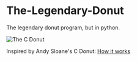 # The-Legendary-Donut
The legendary donut program, but in python.

<p class="cssclass1 cssclass2">
  <img src="[/assets/img/logo.jpg](https://user-images.githubusercontent.com/63736686/202868275-eb549af1-5172-44b9-a531-23ba8491c2d1.png)" title="The C Donut">
</p>

<!--
![Image](https://user-images.githubusercontent.com/63736686/202868275-eb549af1-5172-44b9-a531-23ba8491c2d1.png)
![Image](https://user-images.githubusercontent.com/63736686/202868288-663f04ce-9a4f-44eb-97e9-7bc3782a49b9.png)
-->

Inspired by Andy Sloane's C Donut: [How it works][tutorial]

[tutorial]: https://www.a1k0n.net/2011/07/20/donut-math.html
